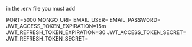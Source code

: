 in the .env file you must add

PORT=5000
MONGO_URI=
EMAIL_USER=
EMAIL_PASSWORD=
JWT_ACCESS_TOKEN_EXPIRATION=15m
JWT_REFRESH_TOKEN_EXPIRATION=30
JWT_ACCESS_TOKEN_SECRET=
JWT_REFRESH_TOKEN_SECRET=
